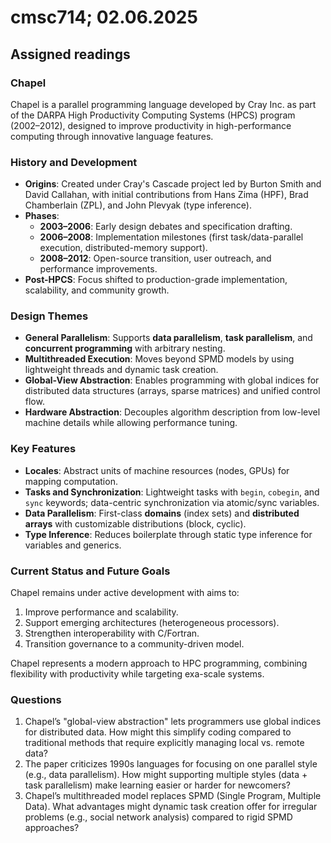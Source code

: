 # cmsc714; 02.06.2025

## Assigned readings

### Chapel

Chapel is a parallel programming language developed by Cray Inc. as part of the DARPA High Productivity Computing Systems (HPCS) program (2002–2012), designed to improve productivity in high-performance computing through innovative language features.

### History and Development

- **Origins**: Created under Cray's Cascade project led by Burton Smith and David Callahan, with initial contributions from Hans Zima (HPF), Brad Chamberlain (ZPL), and John Plevyak (type inference).
- **Phases**:
  - **2003–2006**: Early design debates and specification drafting.
  - **2006–2008**: Implementation milestones (first task/data-parallel execution, distributed-memory support).
  - **2008–2012**: Open-source transition, user outreach, and performance improvements.
- **Post-HPCS**: Focus shifted to production-grade implementation, scalability, and community growth.

### Design Themes

- **General Parallelism**: Supports **data parallelism**, **task parallelism**, and **concurrent programming** with arbitrary nesting.
- **Multithreaded Execution**: Moves beyond SPMD models by using lightweight threads and dynamic task creation.
- **Global-View Abstraction**: Enables programming with global indices for distributed data structures (arrays, sparse matrices) and unified control flow.
- **Hardware Abstraction**: Decouples algorithm description from low-level machine details while allowing performance tuning.

### Key Features

- **Locales**: Abstract units of machine resources (nodes, GPUs) for mapping computation.
- **Tasks and Synchronization**: Lightweight tasks with `begin`, `cobegin`, and `sync` keywords; data-centric synchronization via atomic/sync variables.
- **Data Parallelism**: First-class **domains** (index sets) and **distributed arrays** with customizable distributions (block, cyclic).
- **Type Inference**: Reduces boilerplate through static type inference for variables and generics.

### Current Status and Future Goals

Chapel remains under active development with aims to:

1. Improve performance and scalability.
2. Support emerging architectures (heterogeneous processors).
3. Strengthen interoperability with C/Fortran.
4. Transition governance to a community-driven model.

Chapel represents a modern approach to HPC programming, combining flexibility with productivity while targeting exa-scale systems.

### Questions

1. Chapel’s "global-view abstraction" lets programmers use global indices for distributed data. How might this simplify coding compared to traditional methods that require explicitly managing local vs. remote data?
2. The paper criticizes 1990s languages for focusing on one parallel style (e.g., data parallelism). How might supporting multiple styles (data + task parallelism) make learning easier or harder for newcomers?
3. Chapel’s multithreaded model replaces SPMD (Single Program, Multiple Data). What advantages might dynamic task creation offer for irregular problems (e.g., social network analysis) compared to rigid SPMD approaches?